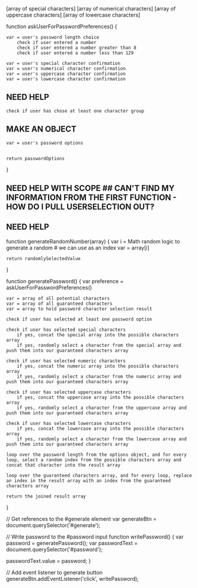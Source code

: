 [array of special characters]
[array of numerical characters]
[array of uppercase characters]
[array of lowercase characters]

function askUserForPasswordPreferences() {

    var = user's password length choice
        check if user entered a number
        check if user entered a number greater than 8
        check if user entered a number less than 129

    var = user's special character confirmation
    var = user's numerical character confirmation
    var = user's uppercase character confirmation
    var = user's lowercase character confirmation

## NEED HELP ##
    check if user has chose at least one character group

## MAKE AN OBJECT ## 
    var = user's password options 
  

    return passwordOptions
}

## NEED HELP WITH SCOPE ## CAN'T FIND MY INFORMATION FROM THE FIRST FUNCTION - HOW DO I PULL USERSELECTION OUT?

## NEED HELP ##
function generateRandomNumber(array) {
    var i = Math random logic to generate a random # we can use as an index
    var = array[i]

    return randomlySelectedValue
}

function generatePassword() {
    var preference = askUserForPasswordPreferences() 

    var = array of all potential characters
    var = array of all guaranteed characters
    var = array to hold password character selection result

    check if user has selected at least one password option

    check if user has selected special characters
        if yes, concat the special array into the possible characters array
        if yes, randomly select a character from the special array and push them into our guaranteed characters array  

    check if user has selected numeric characters
        if yes, concat the numeric array into the possible characters array
        if yes, randomly select a character from the numeric array and push them into our guaranteed characters array

    check if user has selected uppercase characters
        if yes, concat the uppercase array into the possible characters array
        if yes, randomly select a character from the uppercase array and push them into our guaranteed characters array

    check if user has selected lowercase characters
        if yes, concat the lowercase array into the possible characters array
        if yes, randomly select a character from the lowercase array and push them into our guaranteed characters array

    loop over the password length from the options object, and for every loop, select a random index from the possible characters array and concat that character into the result array

    loop over the guaranteed characters array, and for every loop, replace an index in the result array with an index from the guaranteed characters array

    return the joined result array
}

// Get references to the #generate element
var generateBtn = document.querySelector('#generate');

// Write password to the #password input
function writePassword() {
  var password = generatePassword();
  var passwordText = document.querySelector('#password');

  passwordText.value = password;
}

// Add event listener to generate button
generateBtn.addEventListener('click', writePassword);
